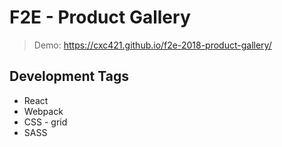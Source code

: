 # F2E - Product Gallery

> Demo: https://cxc421.github.io/f2e-2018-product-gallery/

## Development Tags

*   React
*   Webpack
*   CSS - grid
*   SASS